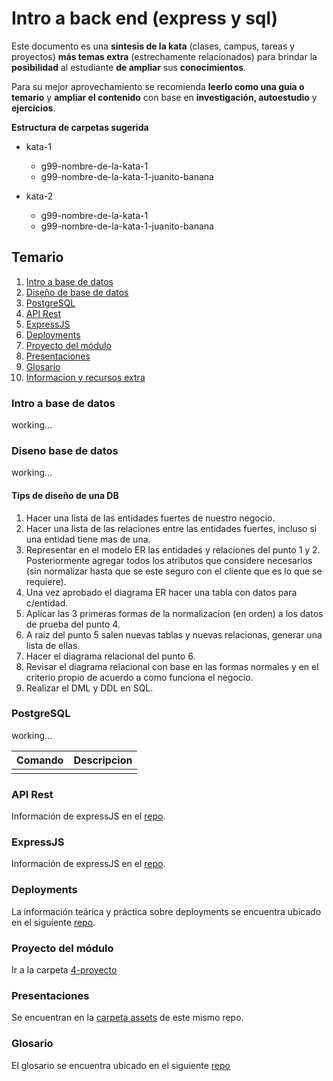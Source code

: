 # Intro a back end (express y sql)

Este documento es una **sintesis de la kata** (clases, campus, tareas y proyectos) **más temas extra** (estrechamente relacionados) para brindar la **posibilidad** al estudiante **de ampliar** sus **conocimientos**.

Para su mejor aprovechamiento se recomienda **leerlo como una guía o temario** y **ampliar el contenido** con base en **investigación, autoestudio** y **ejercicios**.

**Estructura de carpetas sugerida**

- kata-1

  - g99-nombre-de-la-kata-1
  - g99-nombre-de-la-kata-1-juanito-banana
- kata-2

  - g99-nombre-de-la-kata-1
  - g99-nombre-de-la-kata-1-juanito-banana

## Temario

1. [Intro a base de datos](#intro-a-base-de-datos)
2. [Diseño de base de datos](#diseno-de-base-de-datos)
3. [PostgreSQL](#postgresql)
4. [API Rest](#api-rest)
5. [ExpressJS](#express)
6. [Deployments](#Deployments)
7. [Proyecto del módulo](#proyecto-del-módulo)
8. [Presentaciones](#presentaciones)
9. [Glosario](#glosario)
10. [Informacion y recursos extra](#informacion-y-recursos-extra)

### Intro a base de datos

working...

### Diseno base de datos

working...

#### Tips de diseño de una DB

1. Hacer una lista de las entidades fuertes de nuestro negocio.
2. Hacer una lista de las relaciones entre las entidades fuertes, incluso si una entidad tiene mas de una.
3. Representar en el modelo ER las entidades y relaciones del punto 1 y 2. Posteriormente agregar todos los atributos que considere necesarios (sin normalizar hasta que se este seguro con el cliente que es lo que se requiere).
4. Una vez aprobado el diagrama ER hacer una tabla con datos para c/entidad.
5. Aplicar las 3 primeras formas de la normalizacion (en orden) a los datos de prueba del punto 4.
6. A raiz del punto 5 salen nuevas tablas y nuevas relacionas, generar una lista de ellas.
7. Hacer el diagrama relacional del punto 6.
8. Revisar el diagrama relacional con base en las formas normales y en el criterio propio de acuerdo a como funciona el negocio.
9. Realizar el DML y DDL en SQL.

### PostgreSQL

working...

| Comando | Descripcion |
| ------- | ----------- |
|         |             |

### API Rest

Información de expressJS en el [repo](https://github.com/montoyaguzman/api-rest).

### ExpressJS

Información de expressJS en el [repo](https://github.com/montoyaguzman/express-js).

### Deployments

La información teárica y práctica sobre deployments se encuentra ubicado en el siguiente [repo](https://github.com/montoyaguzman/deploys).

### Proyecto del módulo

Ir a la carpeta [4-proyecto](./4-proyecto/readme.md)

### Presentaciones

Se encuentran en la  [carpeta assets](./assets/) de este mismo repo.

### Glosario

El glosario se encuentra ubicado en el siguiente [repo](https://github.com/montoyaguzman/gloasario-techie)
